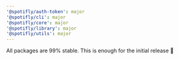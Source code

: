 ```yaml
---
'@spotifly/auth-token': major
'@spotifly/cli': major
'@spotifly/core': major
'@spotifly/library': major
'@spotifly/utils': major
---
```


All packages are 99% stable. This is enough for the initial release 🎉
